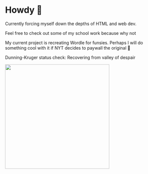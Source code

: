 # Howdy 👋

Currently forcing myself down the depths of HTML and web dev.

Feel free to check out some of my school work because why not

My current project is recreating Wordle for funsies. Perhaps I will do something cool with it if NYT decides to paywall the original 👀

Dunning-Kruger status check: Recovering from valley of despair

<img src="https://upload.wikimedia.org/wikipedia/commons/thumb/4/46/Dunning%E2%80%93Kruger_Effect_01.svg/1231px-Dunning%E2%80%93Kruger_Effect_01.svg.png" width="340px">

<!--
**jackdevillier/jackdevillier** is a ✨ _special_ ✨ repository because its `README.md` (this file) appears on your GitHub profile.

Here are some ideas to get you started:

- 🔭 I’m currently working on ...
- 🌱 I’m currently learning ...
- 👯 I’m looking to collaborate on ...
- 🤔 I’m looking for help with ...
- 💬 Ask me about ...
- 📫 How to reach me: ...
- 😄 Pronouns: ...
- ⚡ Fun fact: ...
-->
